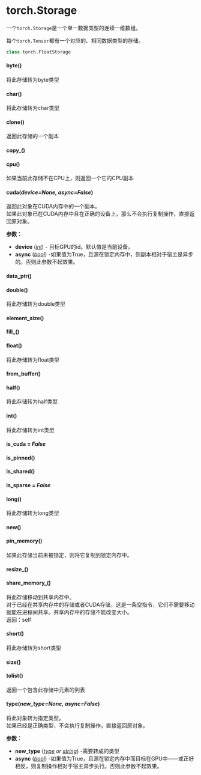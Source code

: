 # torch.Storage

一个`torch.Storage`是一个单一数据类型的连续一维数组。

每个`torch.Tensor`都有一个对应的、相同数据类型的存储。

```python
class torch.FloatStorage
```

#### byte()  
将此存储转为byte类型

#### char()  
将此存储转为char类型

#### clone()  
返回此存储的一个副本

#### copy_()  

#### cpu()  
如果当前此存储不在CPU上，则返回一个它的CPU副本

#### cuda(*device=None, async=False*)
返回此对象在CUDA内存中的一个副本。  
如果此对象已在CUDA内存中且在正确的设备上，那么不会执行复制操作，直接返回原对象。
  
**参数：**

- **device** (*[int]()*) - 目标GPU的id。默认值是当前设备。
- **async** (*[bool]()*) -如果值为True，且源在锁定内存中，则副本相对于宿主是异步的。否则此参数不起效果。

#### data_ptr()

#### double()
将此存储转为double类型

#### element_size()

#### fill_()

#### float()
将此存储转为float类型

#### from_buffer()

#### half()
将此存储转为half类型

#### int()
将此存储转为int类型

#### is_cuda = *False* 

#### is_pinned()

#### is_shared()

#### is_sparse = *False*

#### long()
将此存储转为long类型

#### new()  

#### pin_memory()  
如果此存储当前未被锁定，则将它复制到锁定内存中。

#### resize_()

#### share_memory_()
将此存储移动到共享内存中。  
对于已经在共享内存中的存储或者CUDA存储，这是一条空指令，它们不需要移动就能在进程间共享。共享内存中的存储不能改变大小。  
返回：self

#### short()
将此存储转为short类型  

#### size()

#### tolist()  
返回一个包含此存储中元素的列表

#### type(*new_type=None, async=False*)  
将此对象转为指定类型。  
如果已经是正确类型，不会执行复制操作，直接返回原对象。  

**参数：**  

- **new_type** (*[type]() or [string]()*) -需要转成的类型
- **async** (*[bool]()*)  -如果值为True，且源在锁定内存中而目标在GPU中——或正好相反，则复制操作相对于宿主异步执行。否则此参数不起效果。